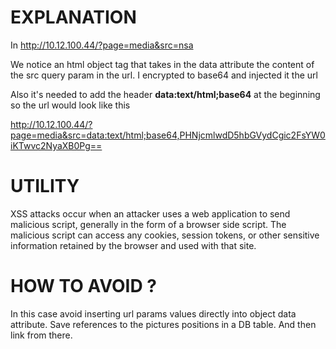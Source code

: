 # EXPLANATION

In http://10.12.100.44/?page=media&src=nsa

We notice an html object tag that takes in the data attribute the content of the  src query param in the url. 
I encrypted <script>alert("salam")</script> to base64 and injected it the url

Also it's needed to add the header **data:text/html;base64** at the beginning so the url would look like this 

http://10.12.100.44/?page=media&src=data:text/html;base64,PHNjcmlwdD5hbGVydCgic2FsYW0iKTwvc2NyaXB0Pg==

# UTILITY

XSS attacks occur when an attacker uses a web application to send malicious script, generally in the form of a browser side script. The malicious script can access any cookies, session tokens, or other sensitive information retained by the browser and used with that site.

# HOW TO AVOID ?

In this case avoid inserting url params values directly into object data attribute.
Save references to the pictures positions in a DB table. And then link from there.